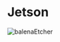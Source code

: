 # Jetson

![balenaEtcher](https://github.com/user-attachments/assets/76c4f148-90ef-47a6-8aba-3bc63556db04)
